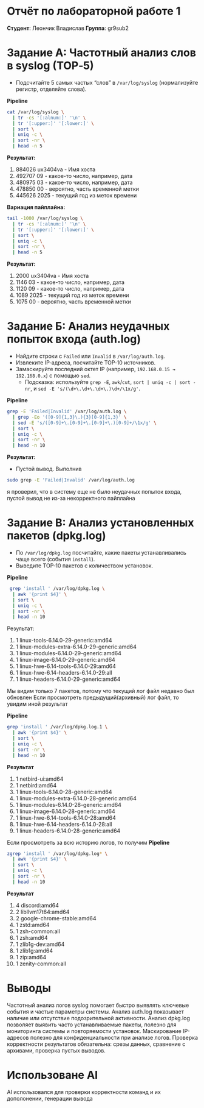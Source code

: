# Отчёт по лабораторной работе 1
**Студент**: Леончик Владислав
**Группа**: gr9sub2  

# Задание А: Частотный анализ слов в syslog (TOP‑5)
- Подсчитайте 5 самых частых “слов” в `/var/log/syslog` (нормализуйте регистр, отделяйте слова).

**Pipeline**
```bash
cat /var/log/syslog \
  | tr -cs '[:alnum:]' '\n' \
  | tr '[:upper:]' '[:lower:]' \
  | sort \
  | uniq -c \
  | sort -nr \
  | head -n 5
```
**Результат:**
 1. 884026 ux3404va - Имя хоста
 2. 492707 09 - какое-то число, например, дата
 3. 480975 03 - какое-то число, например, дата
 4. 478850 00 - вероятно, часть временной метки
 5. 445626 2025 - текущий год из меток времени
   
**Вариация пайплайна:**
```bash
tail -1000 /var/log/syslog \
  | tr -cs '[:alnum:]' '\n' \
  | tr '[:upper:]' '[:lower:]' \
  | sort \
  | uniq -c \
  | sort -nr \
  | head -n 5
```
**Результат:**
 1. 2000 ux3404va - Имя хоста
 2. 1146 03 - какое-то число, например, дата
 3. 1120 09 - какое-то число, например, дата
 4. 1089 2025 - текущий год из меток времени
 5. 1075 00 - вероятно, часть временной метки

# Задание Б: Анализ неудачных попыток входа (auth.log)
- Найдите строки с `Failed` или `Invalid` в `/var/log/auth.log`.
- Извлеките IP‑адреса, посчитайте TOP‑10 источников. 
- Замаскируйте последний октет IP (например, `192.168.0.15 → 192.168.0.x`) с помощью `sed`.
  - Подсказка: используйте `grep -E`, `awk`/`cut`, `sort | uniq -c | sort -nr`, и `sed -E 's/(\d+\.\d+\.\d+\.)\d+/\1x/g'`.

**Pipeline**
```bash
grep -E 'Failed|Invalid' /var/log/auth.log \
  | grep -Eo '([0-9]{1,3}\.){3}[0-9]{1,3}' \
  | sed -E 's/([0-9]+\.[0-9]+\.[0-9]+\.)[0-9]+/\1x/g' \
  | sort \
  | uniq -c \
  | sort -nr \
  | head -n 10
```
**Результат:**
- Пустой вывод. Выполнив 
```bash
sudo grep -E 'Failed|Invalid' /var/log/auth.log
```
я проверил, что в систему еще не было неудачных попыток входа, пустой вывод не из-за
некорректного пайплайна 


# Задание В: Анализ установленных пакетов (dpkg.log)
- По `/var/log/dpkg.log` посчитайте, какие пакеты устанавливались чаще всего (события `install`).
- Выведите TOP‑10 пакетов с количеством установок.

**Pipeline**
```bash
 grep 'install ' /var/log/dpkg.log \
  | awk '{print $4}' \
  | sort \
  | uniq -c \
  | sort -nr \
  | head -n 10
```
Результат:
1. 1 linux-tools-6.14.0-29-generic:amd64
2. 1 linux-modules-extra-6.14.0-29-generic:amd64
3. 1 linux-modules-6.14.0-29-generic:amd64
4. 1 linux-image-6.14.0-29-generic:amd64
5. 1 linux-hwe-6.14-tools-6.14.0-29:amd64
6. 1 linux-hwe-6.14-headers-6.14.0-29:all
7. 1 linux-headers-6.14.0-29-generic:amd64

Мы видим только 7 пакетов, потому что текущий лог файл недавно был обновлен
Если просмотреть предыдущий(архивный) лог файл, то увидим иной результат

**Pipeline**
```bash
grep 'install ' /var/log/dpkg.log.1 \
  | awk '{print $4}' \
  | sort \
  | uniq -c \
  | sort -nr \
  | head -n 10
```
**Результат**
1. 1 netbird-ui:amd64
2. 1 netbird:amd64
3. 1 linux-tools-6.14.0-28-generic:amd64
4. 1 linux-modules-extra-6.14.0-28-generic:amd64
5. 1 linux-modules-6.14.0-28-generic:amd64
6. 1 linux-image-6.14.0-28-generic:amd64
7. 1 linux-hwe-6.14-tools-6.14.0-28:amd64
8. 1 linux-hwe-6.14-headers-6.14.0-28:all
9. 1 linux-headers-6.14.0-28-generic:amd64

Если просмотреть за всю историю логов, то получим
**Pipeline**
```bash
zgrep 'install ' /var/log/dpkg.log* \
  | awk '{print $4}' \
  | sort \
  | uniq -c \
  | sort -nr \
  | head -n 10
```
**Результат**
1.  4 discord:amd64
2.  2 libllvm17t64:amd64
3.  2 google-chrome-stable:amd64
4.  1 zstd:amd64
5.  1 zsh-common:all
6.  1 zsh:amd64
7.  1 zlib1g-dev:amd64
8.  1 zlib1g:amd64
9.  1 zip:amd64
10. 1 zenity-common:all

# Выводы
Частотный анализ логов syslog помогает быстро выявлять ключевые события и частые параметры системы.
Анализ auth.log показывает наличие или отсутствие подозрительной активности.
Анализ dpkg.log позволяет выявить часто устанавливаемые пакеты, полезно для мониторинга системы и повторяемости установок.
Маскирование IP-адресов полезно для конфиденциальности при анализе логов.
Проверка корректности результатов обязательна: срезы данных, сравнение с архивами, проверка пустых выводов.

# Использоване AI
AI использовался для проверки корректности команд и их дополонении, генерации вывода
